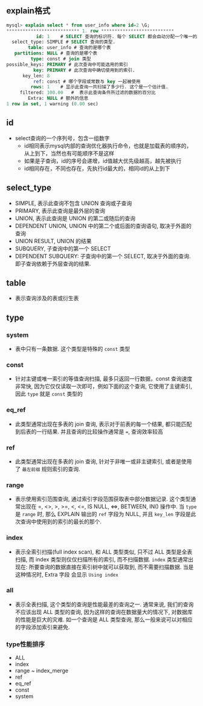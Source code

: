 ## explain格式

```sql
mysql> explain select * from user_info where id=2 \G;
*************************** 1. row ***************************
           id: 1	# SELECT 查询的标识符. 每个 SELECT 都会自动分配一个唯一的标识符.
  select_type: SIMPLE # SELECT 查询的类型.
        table: user_info # 查询的是哪个表
   partitions: NULL # 查询的是哪个表
         type: const # join 类型
possible_keys: PRIMARY # 此次查询中可能选用的索引
          key: PRIMARY # 此次查询中确切使用到的索引.
      key_len: 8 
          ref: const # 哪个字段或常数与 key 一起被使用
         rows: 1 	# 显示此查询一共扫描了多少行. 这个是一个估计值.
     filtered: 100.00	#  表示此查询条件所过滤的数据的百分比
        Extra: NULL	# 额外的信息
1 row in set, 1 warning (0.00 sec)

```

## id

* select查询的一个序列号，包含一组数字
  * id相同表示mysql内部的查询优化器执行命令，也就是加载表的顺序的，从上到下，当然也有可能顺序不是这样 
  * 如果是子查询，id的序号会递增，id值越大优先级越高，越先被执行
  * id相同存在，不同也存在，先执行id最大的，相同id的从上到下

## select_type

- SIMPLE, 表示此查询不包含 UNION 查询或子查询
- PRIMARY, 表示此查询是最外层的查询
- UNION, 表示此查询是 UNION 的第二或随后的查询
- DEPENDENT UNION, UNION 中的第二个或后面的查询语句, 取决于外面的查询
- UNION RESULT, UNION 的结果
- SUBQUERY, 子查询中的第一个 SELECT
- DEPENDENT SUBQUERY: 子查询中的第一个 SELECT, 取决于外面的查询. 即子查询依赖于外层查询的结果. 

## table

* 表示查询涉及的表或衍生表

## type

### system

* 表中只有一条数据. 这个类型是特殊的 `const` 类型

### const

* 针对主键或唯一索引的等值查询扫描, 最多只返回一行数据，const 查询速度非常快, 因为它仅仅读取一次即可，例如下面的这个查询, 它使用了主键索引, 因此 `type` 就是 `const` 类型的

### eq_ref

* 此类型通常出现在多表的 join 查询,  表示对于前表的每一个结果, 都只能匹配到后表的一行结果. 并且查询的比较操作通常是 `=`, 查询效率较高 

### ref

* 此类型通常出现在多表的 join 查询, 针对于非唯一或非主键索引, 或者是使用了 `最左前缀` 规则索引的查询.  

### range

* 表示使用索引范围查询, 通过索引字段范围获取表中部分数据记录. 这个类型通常出现在 =, <>, >, >=, <, <=, IS NULL, <=>, BETWEEN, IN() 操作中. 当 `type` 是 `range` 时, 那么 EXPLAIN 输出的 `ref` 字段为 NULL, 并且 `key_len` 字段是此次查询中使用到的索引的最长的那个. 

### index

* 表示全索引扫描(full index scan), 和 ALL 类型类似, 只不过 ALL 类型是全表扫描, 而 index 类型则仅仅扫描所有的索引, 而不扫描数据. `index` 类型通常出现在: 所要查询的数据直接在索引树中就可以获取到, 而不需要扫描数据. 当是这种情况时, Extra 字段 会显示 `Using index` 

### all

* 表示全表扫描, 这个类型的查询是性能最差的查询之一. 通常来说, 我们的查询不应该出现 ALL 类型的查询, 因为这样的查询在数据量大的情况下, 对数据库的性能是巨大的灾难. 如一个查询是 ALL 类型查询, 那么一般来说可以对相应的字段添加索引来避免. 

### type性能排序

* ALL 
* index 
* range ~ index_merge 
* ref
* eq_ref 
* const 
* system